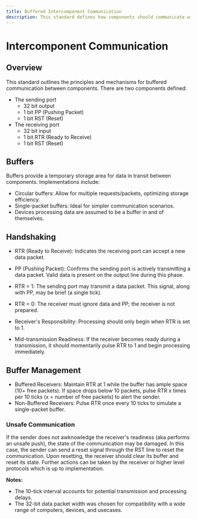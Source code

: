 ```yaml
---
title: Buffered Intercomponent Communication
description: This standard defines how components should communicate with each other using a buffer.
---
```


# Intercomponent Communication

## Overview

This standard outlines the principles and mechanisms for buffered communication between components. There are two components defined:
- The sending port
    - 32 bit output
    - 1 bit PP (Pushing Packet)
    - 1 bit RST (Reset)
- The receiving port
    - 32 bit input
    - 1 bit RTR (Ready to Receive)
    - 1 bit RST (Reset)

## Buffers

Buffers provide a temporary storage area for data in transit between components. Implementations include:
- Circular buffers: Allow for multiple requests/packets, optimizing storage efficiency.
- Single-packet buffers: Ideal for simpler communication scenarios.
- Devices processing data are assumed to be a buffer in and of themselves.

## Handshaking

- RTR (Ready to Receive): Indicates the receiving port can accept a new data packet.
- PP (Pushing Packet): Confirms the sending port is actively transmitting a data packet. Valid data is present on the output line during this phase.

- RTR = 1: The sending port may transmit a data packet. This signal, along with PP, may be brief (a single tick).
- RTR = 0: The receiver must ignore data and PP; the receiver is not prepared.
- Receiver's Responsibility: Processing should only begin when RTR is set to 1.
- Mid-transmission Readiness: If the receiver becomes ready during a transmission, it should momentarily pulse RTR to 1 and begin processing immediately.

## Buffer Management
- Buffered Receivers: Maintain RTR at 1 while the buffer has ample space (10+ free packets). If space drops below 10 packets, pulse RTR x times per 10 ticks (x = number of free packets) to alert the sender.
- Non-Buffered Receivers: Pulse RTR once every 10 ticks to simulate a single-packet buffer.

### Unsafe Communication
If the sender does not awknowledge the receiver's readiness (aka performs an unsafe push), the state of the communication may be damaged. In this case, the sender can send a reset signal through the RST line to reset the communication. Upon resetting, the receiver should clear its buffer and reset its state. Further actions can be taken by the receiver or higher level protocols which is up to implementation.

**Notes:**
- The 10-tick interval accounts for potential transmission and processing delays.
- The 32-bit data packet width was chosen for compatibility with a wide range of computers, devices, and usecases.
